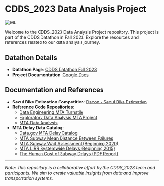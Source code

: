 # CDDS_2023 Data Analysis Project
![ML](https://img.shields.io/badge/ML-Machine%20Learning-brightgreen)



Welcome to the CDDS_2023 Data Analysis Project repository. This project is part of the CDDS Datathon in Fall 2023. 
Explore the resources and references related to our data analysis journey.

## Datathon Details
- **Datathon Page**: [CDDS Datathon Fall 2023](https://cdss-datathon-fall-2023.devpost.com/)
- **Project Documentation**: [Google Docs](https://docs.google.com/document/d/1exDCbanT0MhBiH-P0X40YyRRnW78xUJJWExEcds557I/edit)

## Documentation and References
- **Seoul Bike Estimation Competition**: [Dacon - Seoul Bike Estimation](https://dacon.io/competitions/official/235837/codeshare/3686?page=1&dtype=recent)
- **Reference Code Repositories**:
  - [Data Engineering MTA Turnstile](https://github.com/ozkary/data-engineering-mta-turnstile.git)
  - [Exploratory Data Analysis MTA Project](https://github.com/amal2121/Exploratory-data-analysis-MTA-Project.git)
  - [MTA Data Analysis](https://github.com/youngjeong46/MTA.git)
- **MTA Delay Data Catalog**:
  - [Data.gov MTA Delay Catalog](https://catalog.data.gov/dataset/?res_format=RDF&organization_type=State+Government&_tags_limit=0&organization=state-of-new-york&tags=performance)
  - [MTA Subway Mean Distance Between Failures](https://metrics.mta.info/?subway/meandistancebetweenfailures)
  - [MTA Subway Wait Assessment (Beginning 2020)](https://catalog.data.gov/dataset/mta-subway-wait-assessment-beginning-2020)
  - [MTA LIRR Systemwide Delays (Beginning 2015)](https://catalog.data.gov/dataset/mta-lirr-systemwide-delays-beginning-2015)
  - [The Human Cost of Subway Delays (PDF Report)](https://comptroller.nyc.gov/wp-content/uploads/documents/The-Human-Cost-of-Subway-Delays.pdf)

---

*Note: This repository is a collaborative effort by the CDDS_2023 team and participants. We aim to create valuable insights from data and improve transportation systems.*


